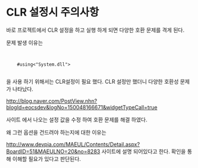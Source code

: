 # CLR 설정시 주의사항

바로 프로젝트에서 CLR 설정을 하고 실행 하게 되면 다양한 호환 문제를 격게 된다.

문제 발생 이유는

<pre><code>

    #using<"System.dll">
    
</code></pre>
  을 사용 하기 위해서는 CLR설정이 필요 했다. CLR 설정만 했더니 다양한 호환성 문제가 나타났다. 


<http://blog.naver.com/PostView.nhn?blogId=eocsdev&logNo=150048166671&widgetTypeCall=true>

사이트 에서 나오는 설정 값을 수정 하여 호환 문제를 해결 하였다. 

왜 그런 옵션을 건드려야 하는지에 대한 이유는

<http://www.devpia.com/MAEUL/Contents/Detail.aspx?BoardID=51&MAEULNO=20&no=8283> 사이트에 설명 되어있다고 한다. 확인을 통해 이해할 필요가 있다고 판단된다. 



